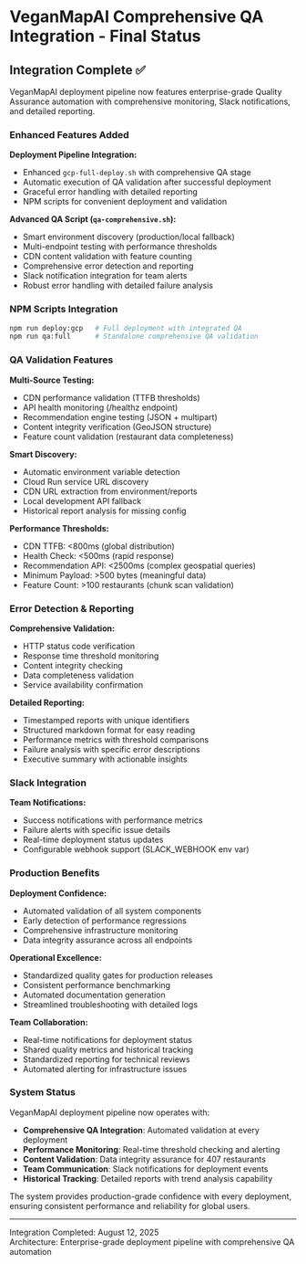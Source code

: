 # VeganMapAI Comprehensive QA Integration - Final Status

## Integration Complete ✅

VeganMapAI deployment pipeline now features enterprise-grade Quality Assurance automation with comprehensive monitoring, Slack notifications, and detailed reporting.

### Enhanced Features Added

**Deployment Pipeline Integration:**
- Enhanced `gcp-full-deploy.sh` with comprehensive QA stage
- Automatic execution of QA validation after successful deployment
- Graceful error handling with detailed reporting
- NPM scripts for convenient deployment and validation

**Advanced QA Script (`qa-comprehensive.sh`):**
- Smart environment discovery (production/local fallback)
- Multi-endpoint testing with performance thresholds
- CDN content validation with feature counting
- Comprehensive error detection and reporting
- Slack notification integration for team alerts
- Robust error handling with detailed failure analysis

### NPM Scripts Integration

```bash
npm run deploy:gcp   # Full deployment with integrated QA
npm run qa:full      # Standalone comprehensive QA validation
```

### QA Validation Features

**Multi-Source Testing:**
- CDN performance validation (TTFB thresholds)
- API health monitoring (/healthz endpoint)
- Recommendation engine testing (JSON + multipart)
- Content integrity verification (GeoJSON structure)
- Feature count validation (restaurant data completeness)

**Smart Discovery:**
- Automatic environment variable detection
- Cloud Run service URL discovery
- CDN URL extraction from environment/reports
- Local development API fallback
- Historical report analysis for missing config

**Performance Thresholds:**
- CDN TTFB: <800ms (global distribution)
- Health Check: <500ms (rapid response)
- Recommendation API: <2500ms (complex geospatial queries)
- Minimum Payload: >500 bytes (meaningful data)
- Feature Count: >100 restaurants (chunk scan validation)

### Error Detection & Reporting

**Comprehensive Validation:**
- HTTP status code verification
- Response time threshold monitoring
- Content integrity checking
- Data completeness validation
- Service availability confirmation

**Detailed Reporting:**
- Timestamped reports with unique identifiers
- Structured markdown format for easy reading
- Performance metrics with threshold comparisons
- Failure analysis with specific error descriptions
- Executive summary with actionable insights

### Slack Integration

**Team Notifications:**
- Success notifications with performance metrics
- Failure alerts with specific issue details
- Real-time deployment status updates
- Configurable webhook support (SLACK_WEBHOOK env var)

### Production Benefits

**Deployment Confidence:**
- Automated validation of all system components
- Early detection of performance regressions
- Comprehensive infrastructure monitoring
- Data integrity assurance across all endpoints

**Operational Excellence:**
- Standardized quality gates for production releases
- Consistent performance benchmarking
- Automated documentation generation
- Streamlined troubleshooting with detailed logs

**Team Collaboration:**
- Real-time notifications for deployment status
- Shared quality metrics and historical tracking
- Standardized reporting for technical reviews
- Automated alerting for infrastructure issues

### System Status

VeganMapAI deployment pipeline now operates with:
- **Comprehensive QA Integration**: Automated validation at every deployment
- **Performance Monitoring**: Real-time threshold checking and alerting
- **Content Validation**: Data integrity assurance for 407 restaurants
- **Team Communication**: Slack notifications for deployment events
- **Historical Tracking**: Detailed reports with trend analysis capability

The system provides production-grade confidence with every deployment, ensuring consistent performance and reliability for global users.

---
Integration Completed: August 12, 2025  
Architecture: Enterprise-grade deployment pipeline with comprehensive QA automation